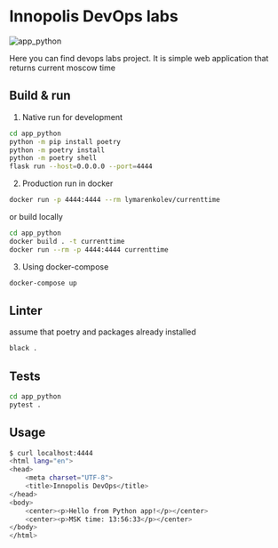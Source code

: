 # Innopolis DevOps labs

![app_python](https://github.com/sevenzing/devops/actions/workflows/python.release.yml/badge.svg)

Here you can find devops labs project. It is simple web application that returns current moscow time

## Build & run

1. Native run for development

```bash
cd app_python
python -m pip install poetry
python -m poetry install
python -m poetry shell
flask run --host=0.0.0.0 --port=4444
```

2. Production run in docker

```bash
docker run -p 4444:4444 --rm lymarenkolev/currenttime
```

or build locally

```bash
cd app_python
docker build . -t currenttime
docker run --rm -p 4444:4444 currenttime
```

3. Using docker-compose

```bash
docker-compose up
```

## Linter

assume that poetry and packages already installed

```bash
black .
```

## Tests

```bash
cd app_python
pytest .
```

## Usage

```bash
$ curl localhost:4444
<html lang="en">
<head>
    <meta charset="UTF-8">
    <title>Innopolis DevOps</title>
</head>
<body>
    <center><p>Hello from Python app!</p></center>
    <center><p>MSK time: 13:56:33</p></center>
</body>
</html>
```
